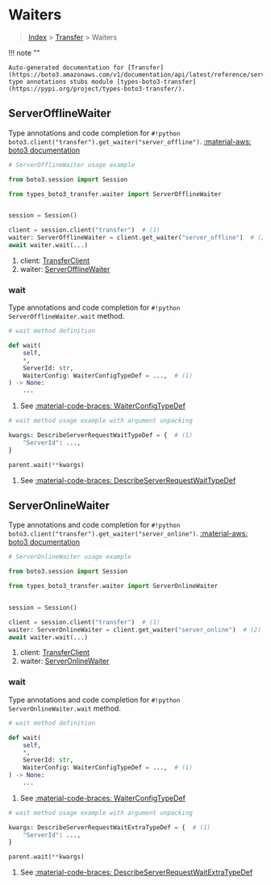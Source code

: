 # Waiters

> [Index](../README.md) > [Transfer](./README.md) > Waiters

!!! note ""

    Auto-generated documentation for [Transfer](https://boto3.amazonaws.com/v1/documentation/api/latest/reference/services/transfer.html#transfer)
    type annotations stubs module [types-boto3-transfer](https://pypi.org/project/types-boto3-transfer/).

## ServerOfflineWaiter

Type annotations and code completion for `#!python boto3.client("transfer").get_waiter("server_offline")`.
[:material-aws: boto3 documentation](https://boto3.amazonaws.com/v1/documentation/api/latest/reference/services/transfer/waiter/ServerOffline.html#Transfer.Waiter.ServerOffline)

```python
# ServerOfflineWaiter usage example

from boto3.session import Session

from types_boto3_transfer.waiter import ServerOfflineWaiter


session = Session()

client = session.client("transfer")  # (1)
waiter: ServerOfflineWaiter = client.get_waiter("server_offline")  # (2)
await waiter.wait(...)
```

1. client: [TransferClient](./client.md)
2. waiter: [ServerOfflineWaiter](./waiters.md#serverofflinewaiter)


### wait

Type annotations and code completion for `#!python ServerOfflineWaiter.wait` method.

```python
# wait method definition

def wait(
    self,
    *,
    ServerId: str,
    WaiterConfig: WaiterConfigTypeDef = ...,  # (1)
) -> None:
    ...
```

1. See [:material-code-braces: WaiterConfigTypeDef](./type_defs.md#waiterconfigtypedef)


```python
# wait method usage example with argument unpacking

kwargs: DescribeServerRequestWaitTypeDef = {  # (1)
    "ServerId": ...,
}

parent.wait(**kwargs)
```

1. See [:material-code-braces: DescribeServerRequestWaitTypeDef](./type_defs.md#describeserverrequestwaittypedef)
## ServerOnlineWaiter

Type annotations and code completion for `#!python boto3.client("transfer").get_waiter("server_online")`.
[:material-aws: boto3 documentation](https://boto3.amazonaws.com/v1/documentation/api/latest/reference/services/transfer/waiter/ServerOnline.html#Transfer.Waiter.ServerOnline)

```python
# ServerOnlineWaiter usage example

from boto3.session import Session

from types_boto3_transfer.waiter import ServerOnlineWaiter


session = Session()

client = session.client("transfer")  # (1)
waiter: ServerOnlineWaiter = client.get_waiter("server_online")  # (2)
await waiter.wait(...)
```

1. client: [TransferClient](./client.md)
2. waiter: [ServerOnlineWaiter](./waiters.md#serveronlinewaiter)


### wait

Type annotations and code completion for `#!python ServerOnlineWaiter.wait` method.

```python
# wait method definition

def wait(
    self,
    *,
    ServerId: str,
    WaiterConfig: WaiterConfigTypeDef = ...,  # (1)
) -> None:
    ...
```

1. See [:material-code-braces: WaiterConfigTypeDef](./type_defs.md#waiterconfigtypedef)


```python
# wait method usage example with argument unpacking

kwargs: DescribeServerRequestWaitExtraTypeDef = {  # (1)
    "ServerId": ...,
}

parent.wait(**kwargs)
```

1. See [:material-code-braces: DescribeServerRequestWaitExtraTypeDef](./type_defs.md#describeserverrequestwaitextratypedef)
